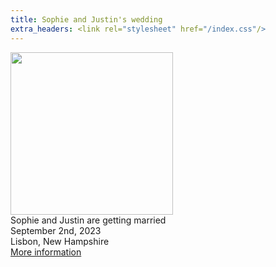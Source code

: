 ```yaml
---
title: Sophie and Justin's wedding
extra_headers: <link rel="stylesheet" href="/index.css"/>
---
```


<img src="/images/sj.jpeg" width="260"/>
<div>Sophie and Justin are getting married</div>
<div>September 2nd, 2023</div>
<div>Lisbon, New Hampshire</div>
<div><a href="/info.html">More information</a></div>
